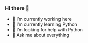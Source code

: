 ### Hi there 👋
- 🔭 I’m currently working here
- 🌱 I’m currently learning Python
- 🤔 I’m looking for help with Python
- 💬 Ask me about everything
